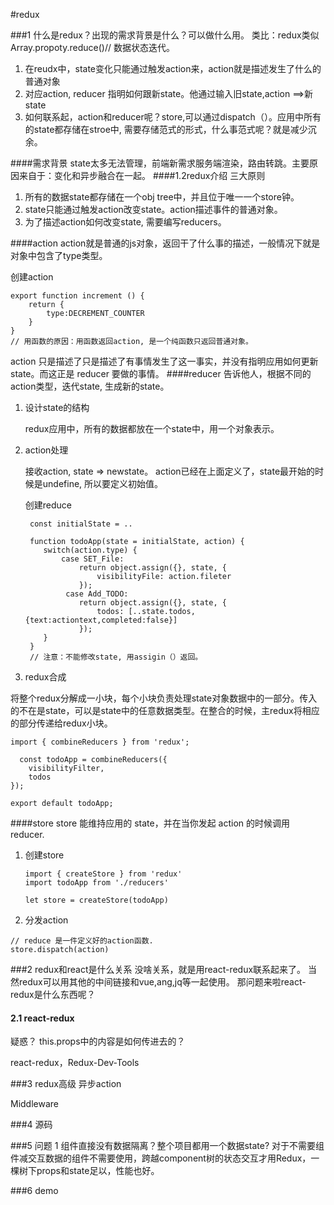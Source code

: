 #redux

###1 什么是redux？出现的需求背景是什么？可以做什么用。
类比：redux类似 Array.propoty.reduce()// 数据状态迭代。

1. 在reudx中，state变化只能通过触发action来，action就是描述发生了什么的普通对象
2. 对应action, reducer 指明如何跟新state。他通过输入旧state,action ==>新state
3. 如何联系起，action和reducer呢？store,可以通过dispatch（）。应用中所有的state都存储在stroe中, 需要存储范式的形式，什么事范式呢？就是减少沉余。

 ####需求背景
  state太多无法管理，前端新需求服务端渲染，路由转跳。主要原因来自于：变化和异步融合在一起。
####1.2redux介绍
三大原则

1. 所有的数据state都存储在一个obj tree中，并且位于唯一一个store钟。
2. state只能通过触发action改变state。action描述事件的普通对象。
3. 为了描述action如何改变state, 需要编写reducers。

####action
action就是普通的js对象，返回干了什么事的描述，一般情况下就是对象中包含了type类型。

创建action

```
export function increment () {
	return {
		type:DECREMENT_COUNTER
	}
}
// 用函数的原因：用函数返回action, 是一个纯函数只返回普通对象。 
```
 action 只是描述了只是描述了有事情发生了这一事实，并没有指明应用如何更新 state。而这正是 reducer 要做的事情。
####reducer
告诉他人，根据不同的action类型，迭代state, 生成新的state。

 1. 设计state的结构
 
    redux应用中，所有的数据都放在一个state中，用一个对象表示。

 2. action处理
 
 	接收action, state => newstate。 action已经在上面定义了，state最开始的时候是undefine, 所以要定义初始值。
   
    创建reduce
 	
 	```
 	 const initialState = ..
 	 
 	 function todoApp(state = initialState, action) {
 	 	switch(action.type) {
 	 		case SET_File: 
 	 			return object.assign({}, state, {
 	 				visibilityFile: action.fileter
 	 		    });
 	 		 case Add_TODO: 
 	 		 	return object.assign({}, state, {
 	 		 		todos: [..state.todos, {text:actiontext,completed:false}]
 	 		 	});
 	 	}
 	 }
 	 // 注意：不能修改state, 用assigin（）返回。
 	```
 3. redux合成
 
   将整个redux分解成一小块，每个小块负责处理state对象数据中的一部分。传入的不在是state，可以是state中的任意数据类型。在整合的时候，主redux将相应的部分传递给redux小块。
   
  ```
  import { combineReducers } from 'redux';

	const todoApp = combineReducers({
 	  visibilityFilter,
 	  todos
  });

  export default todoApp;
  
  ```	
####store 
store 能维持应用的 state，并在当你发起 action 的时候调用 reducer.

1. 创建store
	
	```
	import { createStore } from 'redux'
	import todoApp from './reducers'

	let store = createStore(todoApp)
	```
2. 分发action


```
// reduce 是一件定义好的action函数.
store.dispatch(action)
```

###2 redux和react是什么关系
没啥关系，就是用react-redux联系起来了。 当然redux可以用其他的中间链接和vue,ang,jq等一起使用。
那问题来啦react-redux是什么东西呢？
#### 2.1  react-redux
疑惑？
this.props中的内容是如何传进去的？

react-redux，Redux-Dev-Tools

###3 redux高级
异步action

Middleware

###4 源码

###5 问题
1 组件直接没有数据隔离？整个项目都用一个数据state?
对于不需要组件减交互数据的组件不需要使用，跨越component树的状态交互才用Redux，一棵树下props和state足以，性能也好。

###6 demo
